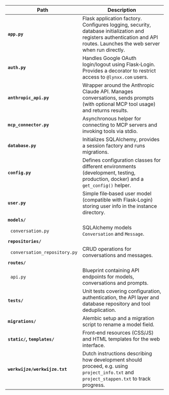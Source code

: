 | Path                           | Description                                                                                                                                                              |
| ------------------------------ | ------------------------------------------------------------------------------------------------------------------------------------------------------------------------ |
| **`app.py`**                   | Flask application factory. Configures logging, security, database initialization and registers authentication and API routes. Launches the web server when run directly. |
| **`auth.py`**                  | Handles Google OAuth login/logout using Flask‑Login. Provides a decorator to restrict access to `@lynxx.com` users.                                                      |
| **`anthropic_api.py`**         | Wrapper around the Anthropic Claude API. Manages conversations, sends prompts (with optional MCP tool usage) and returns results.                                        |
| **`mcp_connector.py`**         | Asynchronous helper for connecting to MCP servers and invoking tools via stdio.                                                                                          |
| **`database.py`**              | Initializes SQLAlchemy, provides a session factory and runs migrations.                                                                                                  |
| **`config.py`**                | Defines configuration classes for different environments (development, testing, production, docker) and a `get_config()` helper.                                         |
| **`user.py`**                  | Simple file‑based user model (compatible with Flask‑Login) storing user info in the instance directory.                                                                  |
| **`models/`**                  |                                                                                                                                                                          |
|   `conversation.py`            | SQLAlchemy models `Conversation` and `Message`.                                                                                                                          |
| **`repositories/`**            |                                                                                                                                                                          |
|   `conversation_repository.py` | CRUD operations for conversations and messages.                                                                                                                          |
| **`routes/`**                  |                                                                                                                                                                          |
|   `api.py`                     | Blueprint containing API endpoints for models, conversations and prompts.                                                                                                |
| **`tests/`**                   | Unit tests covering configuration, authentication, the API layer and database repository and tool deduplication.                                                                                |
| **`migrations/`**              | Alembic setup and a migration script to rename a model field.                                                                                                            |
| **`static/`, `templates/`**    | Front‑end resources (CSS/JS) and HTML templates for the web interface.                                                                                                   |
| **`werkwijze/werkwijze.txt`**  | Dutch instructions describing how development should proceed, e.g. using `project_info.txt` and `project_stappen.txt` to track progress.                                 |
